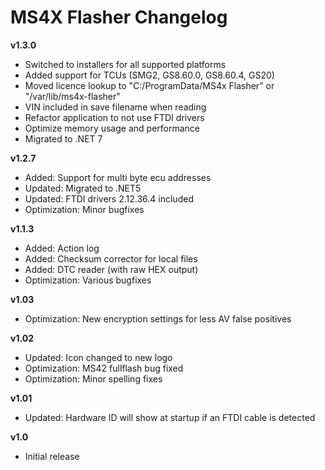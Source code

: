 # MS4X Flasher Changelog
**v1.3.0**

- Switched to installers for all supported platforms
- Added support for TCUs (SMG2, GS8.60.0, GS8.60.4, GS20)
- Moved licence lookup to "C:/ProgramData/MS4x Flasher" or "/var/lib/ms4x-flasher"
- VIN included in save filename when reading
- Refactor application to not use FTDI drivers
- Optimize memory usage and performance
- Migrated to .NET 7

**v1.2.7**
- Added: Support for multi byte ecu addresses
- Updated: Migrated to .NET5
- Updated: FTDI drivers 2.12.36.4 included
- Optimization: Minor bugfixes

**v1.1.3**
- Added: Action log
- Added: Checksum corrector for local files
- Added: DTC reader (with raw HEX output)
- Optimization: Various bugfixes

**v1.03**
- Optimization: New encryption settings for less AV false positives

**v1.02**
- Updated: Icon changed to new logo
- Optimization: MS42 fullflash bug fixed
- Optimization: Minor spelling fixes

**v1.01**
- Updated: Hardware ID will show at startup if an FTDI cable is detected

**v1.0**
- Initial release
